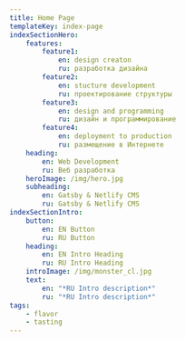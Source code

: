 ```yaml
---
title: Home Page
templateKey: index-page
indexSectionHero:
    features:
        feature1:
            en: design creaton
            ru: разработка дизайна
        feature2:
            en: stucture development
            ru: проектирование структуры
        feature3:
            en: design and programming
            ru: дизайн и программирование
        feature4:
            en: deployment to production
            ru: размещение в Интернете
    heading:
        en: Web Development
        ru: Веб разработка
    heroImage: /img/hero.jpg
    subheading:
        en: Gatsby & Netlify CMS
        ru: Gatsby & Netlify CMS
indexSectionIntro:
    button:
        en: EN Button
        ru: RU Button
    heading:
        en: EN Intro Heading
        ru: RU Intro Heading
    introImage: /img/monster_cl.jpg
    text:
        en: "*RU Intro description*"
        ru: "*RU Intro description*"
tags:
    - flavor
    - tasting
---
```

